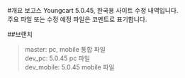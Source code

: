 #개요
보고스 Youngcart 5.0.45, 한국용 사이트 수정 내역입니다.    
주요 파일 또는 수정 예정 파일은 코멘트로 표기합니다.

##브랜치
> master: pc, mobile 통합 파일    
dev_pc: 5.0.45 pc 파일    
dev_mobile: 5.0.45 mobile 파일
